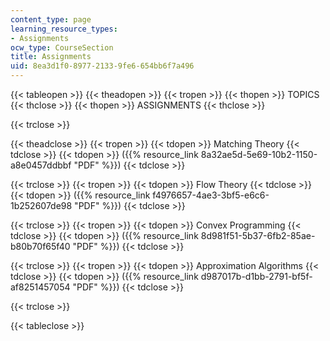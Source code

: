 ```yaml
---
content_type: page
learning_resource_types:
- Assignments
ocw_type: CourseSection
title: Assignments
uid: 8ea3d1f0-8977-2133-9fe6-654bb6f7a496
---
```


{{< tableopen >}}
{{< theadopen >}}
{{< tropen >}}
{{< thopen >}}
TOPICS
{{< thclose >}}
{{< thopen >}}
ASSIGNMENTS
{{< thclose >}}

{{< trclose >}}

{{< theadclose >}}
{{< tropen >}}
{{< tdopen >}}
Matching Theory
{{< tdclose >}}
{{< tdopen >}}
({{% resource_link 8a32ae5d-5e69-10b2-1150-a8e0457ddbbf "PDF" %}})
{{< tdclose >}}

{{< trclose >}}
{{< tropen >}}
{{< tdopen >}}
Flow Theory
{{< tdclose >}}
{{< tdopen >}}
({{% resource_link f4976657-4ae3-3bf5-e6c6-1b252607de98 "PDF" %}})
{{< tdclose >}}

{{< trclose >}}
{{< tropen >}}
{{< tdopen >}}
Convex Programming
{{< tdclose >}}
{{< tdopen >}}
({{% resource_link 8d981f51-5b37-6fb2-85ae-b80b70f65f40 "PDF" %}})
{{< tdclose >}}

{{< trclose >}}
{{< tropen >}}
{{< tdopen >}}
Approximation Algorithms
{{< tdclose >}}
{{< tdopen >}}
({{% resource_link d987017b-d1bb-2791-bf5f-af8251457054 "PDF" %}})
{{< tdclose >}}

{{< trclose >}}

{{< tableclose >}}